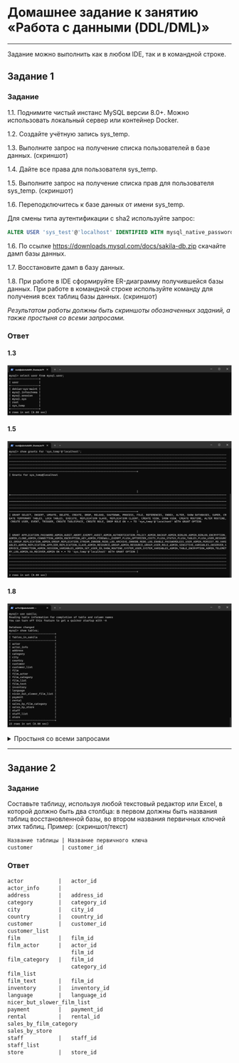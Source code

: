 # Домашнее задание к занятию «Работа с данными (DDL/DML)»

---

Задание можно выполнить как в любом IDE, так и в командной строке.

## Задание 1

### Задание
1.1. Поднимите чистый инстанс MySQL версии 8.0+. Можно использовать локальный сервер или контейнер Docker. 

1.2. Создайте учётную запись sys_temp.

1.3. Выполните запрос на получение списка пользователей в базе данных. (скриншот)

1.4. Дайте все права для пользователя sys_temp.

1.5. Выполните запрос на получение списка прав для пользователя sys_temp. (скриншот)

1.6. Переподключитесь к базе данных от имени sys_temp.

Для смены типа аутентификации с sha2 используйте запрос: 
```sql
ALTER USER 'sys_test'@'localhost' IDENTIFIED WITH mysql_native_password BY 'password';
```

1.6. По ссылке https://downloads.mysql.com/docs/sakila-db.zip скачайте дамп базы данных.

1.7. Восстановите дамп в базу данных.

1.8. При работе в IDE сформируйте ER-диаграмму получившейся базы данных. При работе в командной строке используйте команду для получения всех таблиц базы данных. (скриншот)

*Результатом работы должны быть скриншоты обозначенных заданий, а также простыня со всеми запросами.*

### Ответ

#### 1.3
![](img/hw-02_t01_03.png)
#### 1.5
![](img/hw-02_t01_05.png)
#### 1.8
![](img/hw-02_t01_08.png)

<details>

<summary>Простыня со всеми запросами</summary>

```
mysql> GRANT ALL PRIVILEGES ON *.* TO 'sys_temp'@'localhost' WITH GRANT OPTION;
...
mysql> ALTER USER 'sys_temp'@'localhost' IDENTIFIED WITH mysql_native_password BY '*****';
...
ar71n7@ubntutst01:~$ mysql -u sys_temp -p
Enter password:
Welcome to the MySQL monitor.  Commands end with ; or \g.
Your MySQL connection id is 21
Server version: 8.0.36-0ubuntu0.22.04.1 (Ubuntu)

Copyright (c) 2000, 2024, Oracle and/or its affiliates.

Oracle is a registered trademark of Oracle Corporation and/or its
affiliates. Other names may be trademarks of their respective
owners.

Type 'help;' or '\h' for help. Type '\c' to clear the current input statement.

mysql> create database sakila;
Query OK, 1 row affected (0.04 sec)

mysql> ^DBye
ar71n7@ubntutst01:~$ mysql -u sys_temp -p sakila < /home/ar71n7/sakila-db/sakila-schema.sql
Enter password:
ar71n7@ubntutst01:~$ mysql -u sys_temp -p sakila < /home/ar71n7/sakila-db/sakila-data.sql
Enter password:
ar71n7@ubntutst01:~$ mysql -u sys_temp -p
Enter password:
Welcome to the MySQL monitor.  Commands end with ; or \g.
Your MySQL connection id is 24
Server version: 8.0.36-0ubuntu0.22.04.1 (Ubuntu)

Copyright (c) 2000, 2024, Oracle and/or its affiliates.

Oracle is a registered trademark of Oracle Corporation and/or its
affiliates. Other names may be trademarks of their respective
owners.

Type 'help;' or '\h' for help. Type '\c' to clear the current input statement.

mysql> show databases;
+--------------------+
| Database           |
+--------------------+
| information_schema |
| mysql              |
| performance_schema |
| sakila             |
| sys                |
+--------------------+
5 rows in set (0.00 sec)

mysql> use sakila;
Reading table information for completion of table and column names
You can turn off this feature to get a quicker startup with -A

Database changed
mysql> show tables;
+----------------------------+
| Tables_in_sakila           |
+----------------------------+
| actor                      |
| actor_info                 |
| address                    |
| category                   |
| city                       |
| country                    |
| customer                   |
| customer_list              |
| film                       |
| film_actor                 |
| film_category              |
| film_list                  |
| film_text                  |
| inventory                  |
| language                   |
| nicer_but_slower_film_list |
| payment                    |
| rental                     |
| sales_by_film_category     |
| sales_by_store             |
| staff                      |
| staff_list                 |
| store                      |
+----------------------------+
23 rows in set (0.00 sec)

mysql>
```
</details>

---

## Задание 2
### Задание
Составьте таблицу, используя любой текстовый редактор или Excel, в которой должно быть два столбца: в первом должны быть названия таблиц восстановленной базы, во втором названия первичных ключей этих таблиц. Пример: (скриншот/текст)
```
Название таблицы | Название первичного ключа
customer         | customer_id
```

### Ответ

```
actor           |   actor_id
actor_info      |      
address         |   address_id
category        |   category_id
city            |   city_id
country         |   country_id
customer        |   customer_id
customer_list
film            |   film_id
film_actor      |   actor_id
                    film_id
film_category   |   film_id
                    category_id
film_list
film_text       |   film_id
inventory       |   inventory_id
language        |   language_id
nicer_but_slower_film_list
payment         |   payment_id
rental          |   rental_id
sales_by_film_category
sales_by_store
staff           |   staff_id
staff_list
store           |   store_id